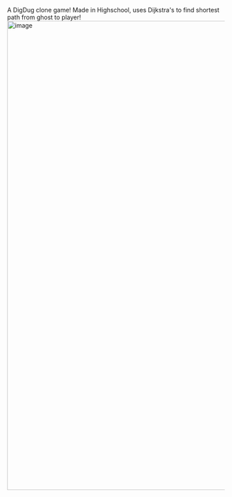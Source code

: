 A DigDug clone game! Made in Highschool, uses Dijkstra's to find shortest path from ghost to player!
<img width="1089" alt="image" src="https://github.com/user-attachments/assets/1c3a2879-fec9-4fb9-bca0-a7ac1af84a12" />

